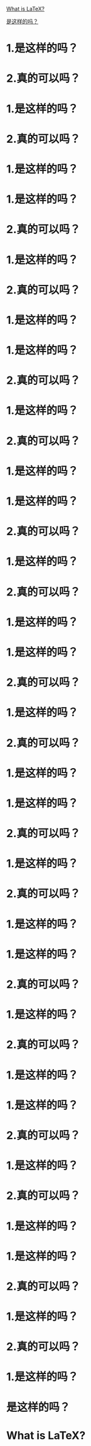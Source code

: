 
[What is LaTeX?](#what-is-latex)

[是这样的吗？](#是这样的吗)
# 1.是这样的吗？
# 2.真的可以吗？
# 1.是这样的吗？
# 2.真的可以吗？
# 1.是这样的吗？
# 1.是这样的吗？
# 2.真的可以吗？
# 1.是这样的吗？
# 2.真的可以吗？
# 1.是这样的吗？
# 1.是这样的吗？
# 2.真的可以吗？
# 1.是这样的吗？
# 2.真的可以吗？
# 1.是这样的吗？
# 1.是这样的吗？
# 2.真的可以吗？
# 1.是这样的吗？
# 2.真的可以吗？
# 1.是这样的吗？
# 1.是这样的吗？
# 2.真的可以吗？
# 1.是这样的吗？
# 2.真的可以吗？
# 1.是这样的吗？
# 1.是这样的吗？
# 2.真的可以吗？
# 1.是这样的吗？
# 2.真的可以吗？
# 1.是这样的吗？
# 1.是这样的吗？
# 2.真的可以吗？
# 1.是这样的吗？
# 2.真的可以吗？
# 1.是这样的吗？
# 1.是这样的吗？
# 2.真的可以吗？
# 1.是这样的吗？
# 2.真的可以吗？
# 1.是这样的吗？
# 1.是这样的吗？
# 2.真的可以吗？
# 1.是这样的吗？
# 2.真的可以吗？
# 1.是这样的吗？
# 是这样的吗？
# What is LaTeX?
